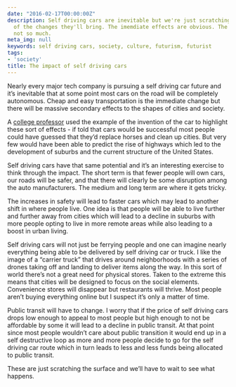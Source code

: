 ```yaml
---
date: "2016-02-17T00:00:00Z"
description: Self driving cars are inevitable but we're just scratching the surface
  of the changes they'll bring. The imemdiate effects are obvious. The secondary ones
  not so much.
meta_img: null
keywords: self driving cars, society, culture, futurism, futurist
tags:
- 'society'
title: The impact of self driving cars
---
```


Nearly every major tech company is pursuing a self driving car future and it’s inevitable that at some point most cars on the road will be completely autonomous. Cheap and easy transportation is the immediate change but there will be massive secondary effects to the shapes of cities and society.

A [college professor](https://www.johnson.cornell.edu/Faculty-And-Research/Profile?id=lvo2
) used the example of the invention of the car to highlight these sort of effects - if told that cars would be successful most people could have guessed that they’d replace horses and clean up cities. But very few would have been able to predict the rise of highways which led to the development of suburbs and the current structure of the United States.

Self driving cars have that same potential and it’s an interesting exercise to think through the impact. The short term is that fewer people will own cars, our roads will be safer, and that there will clearly be some disruption among the auto manufacturers. The medium and long term are where it gets tricky.

The increases in safety will lead to faster cars which may lead to another shift in where people live. One idea is that people will be able to live further and further away from cities which will lead to a decline in suburbs with more people opting to live in more remote areas while also leading to a boost in urban living.

Self driving cars will not just be ferrying people and one can imagine nearly everything being able to be delivered by self driving car or truck. I like the image of a “carrier truck” that drives around neighborhoods with a series of drones taking off and landing to deliver items along the way. In this sort of world there’s not a great need for physical stores. Taken to the extreme this means that cities will be designed to focus on the social elements. Convenience stores will disappear but restaurants will thrive. Most people aren’t buying everything online but I suspect it’s only a matter of time.

Public transit will have to change. I worry that if the price of self driving cars drops low enough to appeal to most people but high enough to not be affordable by some it will lead to a decline in public transit. At that point since most people wouldn’t care about public transition it would end up in a self destructive loop as more and more people decide to go for the self driving car route which in turn leads to less and less funds being allocated to public transit.

These are just scratching the surface and we’ll have to wait to see what happens.

